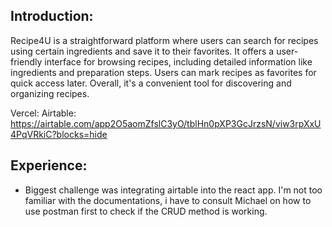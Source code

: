 Introduction:
-
Recipe4U is a straightforward platform where users can search for recipes using certain ingredients and save it to their favorites. It offers a user-friendly interface for browsing recipes, including detailed information like ingredients and preparation steps. Users can mark recipes as favorites for quick access later. Overall, it's a convenient tool for discovering and organizing recipes.

Vercel: 
Airtable: https://airtable.com/app2O5aomZfslC3yO/tblHn0pXP3GcJrzsN/viw3rpXxU4PqVRkiC?blocks=hide

Experience: 
- 
- Biggest challenge was integrating airtable into the react app. I'm not too familiar with the documentations, i have to consult Michael on how to use postman first to check if the CRUD method is working.  
